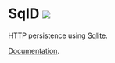 # SqlD ![](https://github.com/realorko/sql-d/workflows/.NET%20Core/badge.svg)

HTTP persistence using [Sqlite](https://sqlite.org). 

[Documentation](https://github.com/RealOrko/sql-d/blob/master/docs/_.md).
